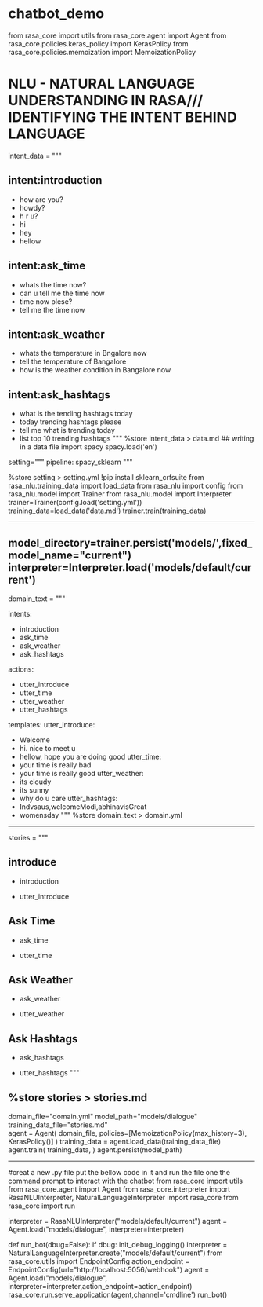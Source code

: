# chatbot_demo
from rasa_core import utils
from rasa_core.agent import Agent
from rasa_core.policies.keras_policy import KerasPolicy
from rasa_core.policies.memoization import MemoizationPolicy
# NLU - NATURAL LANGUAGE UNDERSTANDING IN RASA/// IDENTIFYING THE INTENT BEHIND LANGUAGE
intent_data = """
## intent:introduction
- how are you?
- howdy?
- h r u?
- hi
- hey
- hellow

## intent:ask_time
- whats the time now?
- can u tell me the time now
- time now plese?
- tell me the time now

## intent:ask_weather
- whats the temperature in Bngalore now
- tell the temperature of Bangalore
- how is the weather condition in Bangalore now

## intent:ask_hashtags
- what is the tending hashtags today
- today trending hashtags please
- tell me what is trending today
- list top 10 trending hashtags
"""
%store intent_data > data.md  ## writing in a data file
import spacy
spacy.load('en')

setting="""
pipeline: spacy_sklearn
"""

%store setting > setting.yml
!pip install sklearn_crfsuite
from rasa_nlu.training_data import load_data
from rasa_nlu import config
from rasa_nlu.model import Trainer
from rasa_nlu.model import Interpreter
trainer=Trainer(config.load('setting.yml'))
training_data=load_data('data.md')
trainer.train(training_data)

--------
model_directory=trainer.persist('models/',fixed_model_name="current")
interpreter=Interpreter.load('models/default/current')
--------
domain_text = """

intents:
- introduction
- ask_time
- ask_weather
- ask_hashtags

actions:
- utter_introduce
- utter_time
- utter_weather
- utter_hashtags

templates:
 utter_introduce:
   - Welcome
   - hi. nice to meet u
   - hellow, hope you are doing good
 utter_time:
   - your time is really bad
   - your time is really good
 utter_weather:
   - its cloudy
   - its sunny
   - why do u care
 utter_hashtags:
   - Indvsaus,welcomeModi,abhinavisGreat
   - womensday
"""
%store domain_text > domain.yml
-------
stories = """
## introduce
* introduction
- utter_introduce

## Ask Time
* ask_time
- utter_time

## Ask Weather
* ask_weather
- utter_weather

## Ask Hashtags
* ask_hashtags
- utter_hashtags
"""

%store stories > stories.md
--------
domain_file="domain.yml"
model_path="models/dialogue"
training_data_file="stories.md"    
agent = Agent(
    domain_file,
    policies=[MemoizationPolicy(max_history=3), KerasPolicy()]
    )
training_data = agent.load_data(training_data_file)
agent.train(
    training_data,
    )
agent.persist(model_path)

----------------
#creat a new .py file put the bellow code in it and run the file one the command prompt to interact with the chatbot
from rasa_core import utils
from rasa_core.agent import Agent
from rasa_core.interpreter import RasaNLUInterpreter, NaturalLanguageInterpreter
import rasa_core
from rasa_core import run

interpreter = RasaNLUInterpreter("models/default/current")
agent = Agent.load("models/dialogue", interpreter=interpreter)

def run_bot(dbug=False):
    if dbug:
        init_debug_logging()
    interpreter = NaturalLanguageInterpreter.create("models/default/current")
    from rasa_core.utils import EndpointConfig
    action_endpoint = EndpointConfig(url="http://localhost:5056/webhook")
    agent = Agent.load("models/dialogue", interpreter=interpreter,action_endpoint=action_endpoint)
    rasa_core.run.serve_application(agent,channel='cmdline')
run_bot()
